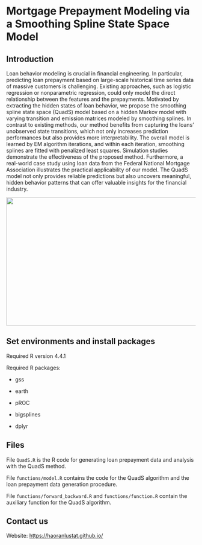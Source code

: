 # Mortgage Prepayment Modeling via a Smoothing Spline State Space Model

## Introduction

Loan behavior modeling is crucial in financial engineering. In particular, predicting loan prepayment 
based on large-scale historical time series data of massive customers is challenging.
Existing approaches, such as logistic regression or nonparametric regression, could only model
the direct relationship between the features and the prepayments. Motivated by extracting the
hidden states of loan behavior, we propose the smoothing spline state space (QuadS) model based
on a hidden Markov model with varying transition and emission matrices modeled by smoothing
splines. In contrast to existing methods, our method benefits from capturing the loans’ unobserved 
state transitions, which not only increases prediction performances but also provides more
interpretability. The overall model is learned by EM algorithm iterations, and within each iteration, 
smoothing splines are fitted with penalized least squares. Simulation studies demonstrate
the effectiveness of the proposed method. Furthermore, a real-world case study using loan data
from the Federal National Mortgage Association illustrates the practical applicability of our
model. The QuadS model not only provides reliable predictions but also uncovers meaningful,
hidden behavior patterns that can offer valuable insights for the financial industry.

<img src="illu_1.png" width="560" height="340" />


## Set environments and install packages

Required R version 4.4.1

Required R packages:

- gss

- earth

- pROC

- bigsplines

- dplyr

## Files

File `QuadS.R` is the R code for generating loan prepayment data and analysis with the QuadS method.

File `functions/model.R` contains the code for the QuadS algorithm and the loan prepayment data generation procedure.

File `functions/forward_backward.R` and `functions/function.R` contain the auxiliary function for the QuadS algorithm.


## Contact us

Website: https://haoranlustat.github.io/
